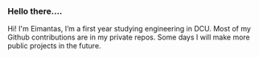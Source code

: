 ### Hello there....

Hi! I'm Eimantas, I’m a first year studying engineering in DCU. Most of my Github contributions are in my private repos. Some days I will make more public projects in the future.

